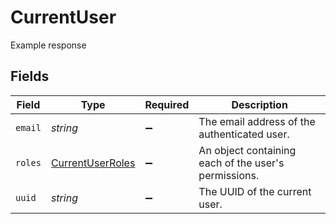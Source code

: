 # CurrentUser

Example response


## Fields

| Field                                                       | Type                                                        | Required                                                    | Description                                                 |
| ----------------------------------------------------------- | ----------------------------------------------------------- | ----------------------------------------------------------- | ----------------------------------------------------------- |
| `email`                                                     | *string*                                                    | :heavy_minus_sign:                                          | The email address of the authenticated user.                |
| `roles`                                                     | [CurrentUserRoles](../../models/shared/currentuserroles.md) | :heavy_minus_sign:                                          | An object containing each of the user's permissions.        |
| `uuid`                                                      | *string*                                                    | :heavy_minus_sign:                                          | The UUID of the current user.                               |